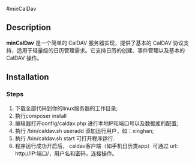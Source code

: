 #minCalDav

## Description

**minCalDav** 是一个简单的 CalDAV 服务器实现，提供了基本的 CalDAV 协议支持，适用于轻量级的日历管理需求。它支持日历的创建、事件管理以及基本的 CalDAV 操作。

## Installation

### Steps

1. 下载全部代码到你的linux服务器的工作目录;
2. 执行composer install
3. 编辑器打开config/caldav.php 进行本地IP和端口号以及数据库的配置;
4. 执行 /bin/caldav.sh useradd 添加运行用户，如：xinghan;
5. 执行 /bin/caldav.sh start 可打开程序运行.
6. 程序运行成功开启后， caldav客户端（如手机日历类app）可通过 url: http://IP:端口/，用户名和密码，连接操作。
